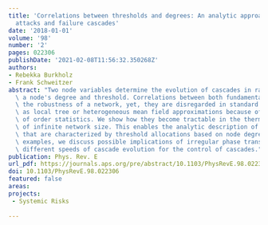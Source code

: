 ```yaml
---
title: 'Correlations between thresholds and degrees: An analytic approach to model
  attacks and failure cascades'
date: '2018-01-01'
volume: '98'
number: '2'
pages: 022306
publishDate: '2021-02-08T11:56:32.350268Z'
authors:
- Rebekka Burkholz
- Frank Schweitzer
abstract: "Two node variables determine the evolution of cascades in random networks:
  \ a node's degree and threshold. Correlations between both fundamentally change\
  \ the robustness of a network, yet, they are disregarded in standard analytic methods\
  \ as local tree or heterogeneous mean field approximations because of the bad tractability\
  \ of order statistics. We show how they become tractable in the thermodynamic limit\
  \ of infinite network size. This enables the analytic description of node attacks\
  \ that are characterized by threshold allocations based on node degree. Using two\
  \ examples, we discuss possible implications of irregular phase transitions and\
  \ different speeds of cascade evolution for the control of cascades."
publication: Phys. Rev. E
url_pdf: https://journals.aps.org/pre/abstract/10.1103/PhysRevE.98.022306#fulltext
doi: 10.1103/PhysRevE.98.022306
featured: false
areas:
projects: 
 - Systemic Risks
 
---
```

